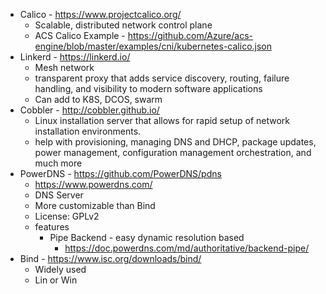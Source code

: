 * Calico - https://www.projectcalico.org/
	* Scalable, distributed network control plane
    * ACS Calico Example - https://github.com/Azure/acs-engine/blob/master/examples/cni/kubernetes-calico.json
* Linkerd - https://linkerd.io/
    * Mesh network 
    * transparent proxy that adds service discovery, routing, failure handling, and visibility to modern software applications
    * Can add to K8S, DCOS, swarm
* Cobbler - http://cobbler.github.io/
    * Linux installation server that allows for rapid setup of network installation environments.
    *  help with provisioning, managing DNS and DHCP, package updates, power management, configuration management orchestration, and much more
* PowerDNS - https://github.com/PowerDNS/pdns
    * https://www.powerdns.com/
    * DNS Server
    * More customizable than Bind
    * License: GPLv2
    * features
        * Pipe Backend - easy dynamic resolution based 
            * https://doc.powerdns.com/md/authoritative/backend-pipe/
* Bind - https://www.isc.org/downloads/bind/
    * Widely used
    * Lin or Win